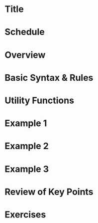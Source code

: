 # Title

# Schedule

# Overview

# Basic Syntax & Rules

# Utility Functions

# Example 1

# Example 2

# Example 3

# Review of Key Points

# Exercises
